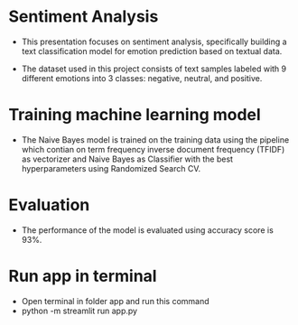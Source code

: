 # Sentiment Analysis
* This presentation focuses on sentiment analysis, specifically building a text classification model for emotion prediction based on textual data.

* The dataset used in this project consists of text samples labeled with 9 different emotions into 3 classes: negative, neutral, and positive.


# Training machine learning model
+ The Naive Bayes model is trained on the training data using the pipeline which contian on term frequency inverse document frequency (TFIDF) as vectorizer and Naive Bayes as Classifier with the best hyperparameters using Randomized Search CV.


# Evaluation
* The performance of the model is evaluated using accuracy score is 93%.


# Run app in terminal
* Open terminal in folder app and run this command
* python -m streamlit run app.py
